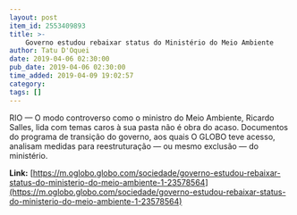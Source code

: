 ```yaml
---
layout: post
item_id: 2553409893
title: >-
    Governo estudou rebaixar status do Ministério do Meio Ambiente
author: Tatu D'Oquei
date: 2019-04-06 02:30:00
pub_date: 2019-04-06 02:30:00
time_added: 2019-04-09 19:02:57
category: 
tags: []
---
```


RIO — O modo controverso como o ministro do Meio Ambiente, Ricardo Salles, lida com temas caros à sua pasta não é obra do acaso. Documentos do programa de transição do governo, aos quais O GLOBO teve acesso, analisam medidas para reestruturação — ou mesmo exclusão — do ministério.

**Link:** [https://m.oglobo.globo.com/sociedade/governo-estudou-rebaixar-status-do-ministerio-do-meio-ambiente-1-23578564](https://m.oglobo.globo.com/sociedade/governo-estudou-rebaixar-status-do-ministerio-do-meio-ambiente-1-23578564)

